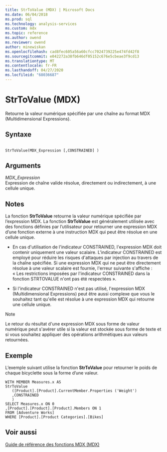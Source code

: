 ```yaml
---
title: StrToValue (MDX) | Microsoft Docs
ms.date: 06/04/2018
ms.prod: sql
ms.technology: analysis-services
ms.custom: mdx
ms.topic: reference
ms.author: owend
ms.reviewer: owend
author: minewiskan
ms.openlocfilehash: cad8fec605a56a60cfcc7024739225e474fd42f8
ms.sourcegitcommit: e042272a38fb646df05152c676e5cbeae3f9cd13
ms.translationtype: MT
ms.contentlocale: fr-FR
ms.lasthandoff: 04/27/2020
ms.locfileid: "68036687"
---
```

# <a name="strtovalue-mdx"></a>StrToValue (MDX)


  Retourne la valeur numérique spécifiée par une chaîne au format MDX (Multidimensional Expressions).  
  
## <a name="syntax"></a>Syntaxe  
  
```  
  
StrToValue(MDX_Expression [,CONSTRAINED] )   
```  
  
## <a name="arguments"></a>Arguments  
 *MDX_Expression*  
 Expression de chaîne valide résolue, directement ou indirectement, à une cellule unique.  
  
## <a name="remarks"></a>Notes  
 La fonction **StrToValue** retourne la valeur numérique spécifiée par l’expression MDX. La fonction **StrToValue** est généralement utilisée avec des fonctions définies par l’utilisateur pour retourner une expression MDX d’une fonction externe à une instruction MDX qui peut être résolue en une cellule unique.  
  
-   En cas d'utilisation de l'indicateur CONSTRAINED, l'expression MDX doit contenir uniquement une valeur scalaire. L'indicateur CONSTRAINED est employé pour réduire les risques d'attaques par injection au travers de la chaîne spécifiée. Si une expression MDX qui ne peut être directement résolue à une valeur scalaire est fournie, l'erreur suivante s'affiche : « Les restrictions imposées par l'indicateur CONSTRAINED dans la fonction STRTOVALUE n'ont pas été respectées ».  
  
-   Si l'indicateur CONSTRAINED n'est pas utilisé, l'expression MDX (Multidimensional Expressions) peut être aussi complexe que vous le souhaitez tant qu'elle est résolue à une expression MDX qui retourne une cellule unique.  
  
> [!NOTE]  
>  Le retour du résultat d'une expression MDX sous forme de valeur numérique peut s'avérer utile si la valeur est stockée sous forme de texte et si vous souhaitez appliquer des opérations arithmétiques aux valeurs retournées.  
  
## <a name="example"></a>Exemple  
 L’exemple suivant utilise la fonction **StrToValue** pour retourner le poids de chaque bicyclette sous la forme d’une valeur.  
  
```  
WITH MEMBER Measures.x AS   
StrToValue   
   ([Product].[Product].CurrentMember.Properties ('Weight')  
   ,CONSTRAINED  
   )  
SELECT Measures.x ON 0  
,[Product].[Product].[Product].Members ON 1  
FROM [Adventure Works]  
WHERE [Product].[Product Categories].[Bikes]  
```  
  
## <a name="see-also"></a>Voir aussi  
 [Guide de référence des fonctions MDX &#40;MDX&#41;](../mdx/mdx-function-reference-mdx.md)  
  
  
